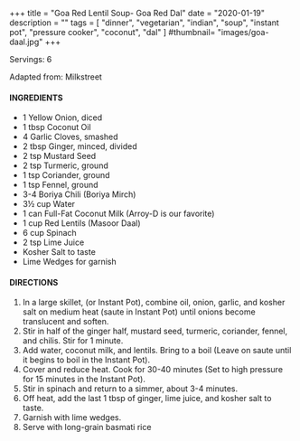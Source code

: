 +++
title = "Goa Red Lentil Soup- Goa Red Dal"
date = "2020-01-19"
description = ""
tags = [
    "dinner",
    "vegetarian",
    "indian",
    "soup",
    "instant pot",
    "pressure cooker",
    "coconut", 
    "dal"
]
#thumbnail= "images/goa-daal.jpg"
+++

Servings: 6 <!--more-->

Adapted from: Milkstreet

#### INGREDIENTS 
* 1 Yellow Onion, diced 
* 1 tbsp Coconut Oil 
* 4 Garlic Cloves, smashed 
* 2 tbsp Ginger, minced, divided
* 2 tsp Mustard Seed 
* 2 tsp Turmeric, ground  
* 1 tsp Coriander, ground
* 1 tsp Fennel, ground
* 3-4 Boriya Chili (Boriya Mirch)
* 3½ cup Water 
* 1 can Full-Fat Coconut Milk (Arroy-D is our favorite)
* 1 cup Red Lentils (Masoor Daal) 
* 6 cup Spinach 
* 2 tsp Lime Juice 
* Kosher Salt to taste 
* Lime Wedges for garnish

#### DIRECTIONS 
1. In a large skillet, (or Instant Pot), combine oil, onion, garlic, and kosher salt on medium heat (saute in Instant Pot) until onions become translucent and soften. 
2. Stir in half of the ginger half, mustard seed, turmeric, coriander, fennel, and chilis. Stir for 1 minute. 
3. Add water, coconut milk, and lentils. Bring to a boil (Leave on saute until it begins to boil in the Instant Pot).
4. Cover and reduce heat. Cook for 30-40 minutes (Set to high pressure for 15 minutes in the Instant Pot).  
5. Stir in spinach and return to a simmer, about 3-4 minutes. 
6. Off heat, add the last 1 tbsp of ginger, lime juice, and kosher salt to taste. 
7. Garnish with lime wedges.
8. Serve with long-grain basmati rice
